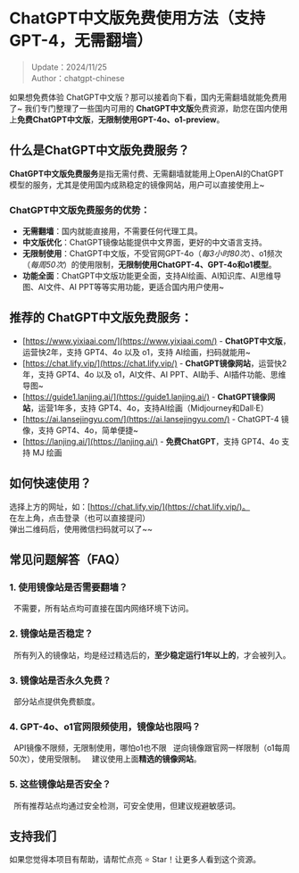 # ChatGPT中文版免费使用方法（支持GPT-4，无需翻墙）

> Update：2024/11/25 <br />
> Author：chatgpt-chinese 

如果想免费体验 ChatGPT中文版？那可以接着向下看，国内无需翻墙就能免费用了~
我们专门整理了一些国内可用的 **ChatGPT中文版**免费资源，助您在国内使用上**免费ChatGPT中文版**，**无限制使用GPT-4o、o1-preview**。

## 什么是ChatGPT中文版免费服务？

**ChatGPT中文版免费服务**是指无需付费、无需翻墙就能用上OpenAI的ChatGPT模型的服务，尤其是使用国内成熟稳定的镜像网站，用户可以直接使用上~

### ChatGPT中文版免费服务的优势：

- **无需翻墙**：国内就能直接用，不需要任何代理工具。
- **中文版优化**：ChatGPT镜像站能提供中文界面，更好的中文语言支持。
- **无限制使用**：ChatGPT中文版，不受官网GPT-4o（_每3小时80次_）、o1频次（_每周50次_）的使用限制，**无限制使用ChatGPT-4、GPT-4o和o1模型**。
- **功能全面**：ChatGPT中文版功能更全面，支持AI绘画、AI知识库、AI思维导图、AI文件、AI PPT等等实用功能，更适合国内用户使用~

## 推荐的 ChatGPT中文版免费服务：

- [https://www.yixiaai.com/](https://www.yixiaai.com/) - **ChatGPT中文版**，运营快2年，支持 GPT4、4o 以及 o1，支持 AI绘画，扫码就能用~
- [https://chat.lify.vip/](https://chat.lify.vip/) - **ChatGPT镜像网站**，运营快2年，支持 GPT4、4o 以及 o1，AI文件、AI PPT、AI助手、AI插件功能、思维导图~
- [https://guide1.lanjing.ai/](https://guide1.lanjing.ai/) - **ChatGPT镜像网站**，运营1年多，支持 GPT4、4o，支持AI绘画（Midjourney和Dall·E）
- [https://ai.lansejingyu.com/](https://ai.lansejingyu.com/) - ChatGPT-4 镜像，支持 GPT4、4o，简单便捷~
- [https://lanjing.ai/](https://lanjing.ai/) - **免费ChatGPT**，支持 GPT4、4o 支持 MJ 绘画

## 如何快速使用？
  选择上方的网址，如：[https://chat.lify.vip/](https://chat.lify.vip/)。 <br />
  在左上角，点击登录（也可以直接提问）<br />
  弹出二维码后，使用微信扫码就可以了~~

## 常见问题解答（FAQ）
### 1. 使用镜像站是否需要翻墙？
&nbsp;&nbsp;不需要，所有站点均可直接在国内网络环境下访问。
  
### 2. 镜像站是否稳定？
&nbsp;&nbsp;所有列入的镜像站，均是经过精选后的，**至少稳定运行1年以上的**，才会被列入。

### 3. 镜像站是否永久免费？
&nbsp;&nbsp;部分站点提供免费额度。

### 4. GPT-4o、o1官网限频使用，镜像站也限吗？
&nbsp;&nbsp;API镜像不限频，无限制使用，哪怕o1也不限
&nbsp;&nbsp;逆向镜像跟官网一样限制（o1每周50次），使用受限制。
&nbsp;&nbsp;建议使用上面**精选的镜像网站**。

### 5. 这些镜像站是否安全？
&nbsp;&nbsp;所有推荐站点均通过安全检测，可安全使用，但建议规避敏感词。

## 支持我们
如果您觉得本项目有帮助，请帮忙点亮 ⭐ Star！让更多人看到这个资源。
